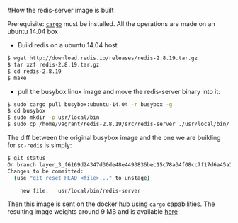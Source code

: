 #How the redis-server image is built

Prerequisite: [`cargo`](https://github.com/robinmonjo/cargo) must be installed. All the operations are made on an
ubuntu 14.04 box

* Build redis on a ubuntu 14.04 host

````bash
$ wget http://download.redis.io/releases/redis-2.8.19.tar.gz
$ tar xzf redis-2.8.19.tar.gz
$ cd redis-2.8.19
$ make
````

* pull the busybox linux image and move the redis-server binary into it:

````bash
$ sudo cargo pull busybox:ubuntu-14.04 -r busybox -g
$ cd busybox
$ sudo mkdir -p usr/local/bin
$ sudo cp /home/vagrant/redis-2.8.19/src/redis-server ./usr/local/bin/
````

The diff between the original busybox image and the one we are building for `sc-redis` is simply:

````bash
$ git status
On branch layer_3_f6169d24347d30de48e4493836bec15c78a34f08cc7f17d6a45a19d68dc283ac
Changes to be committed:
  (use "git reset HEAD <file>..." to unstage)

	new file:   usr/local/bin/redis-server
````

Then this image is sent on the docker hub using `cargo` capabilities.
The resulting image weights around 9 MB and is available [here](https://registry.hub.docker.com/u/robinmonjo/scredis/)
